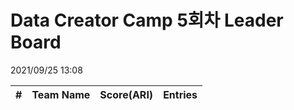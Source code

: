 # Data Creator Camp 5회차 Leader Board
2021/09/25 13:08

|#|Team Name|Score(ARI)|Entries|  
|:---:|:---:|:---:|:---:|  
